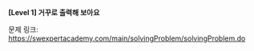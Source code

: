 **[Level 1] 거꾸로 출력해 보아요**

문제 링크: https://swexpertacademy.com/main/solvingProblem/solvingProblem.do

